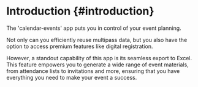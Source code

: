 # Introduction {#introduction}

The 'calendar-events' app puts you in control of your event planning.

Not only can you efficiently reuse multipass data,
but you also have the option to access premium features like digital registration.

However, a standout capability of this app is its seamless export to Excel.
This feature empowers you to generate a wide range of event materials, from attendance lists to invitations and more,
ensuring that you have everything you need to make your event a success.
